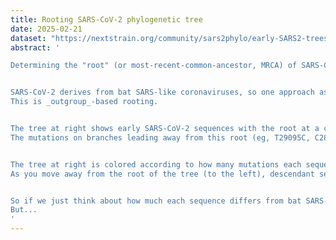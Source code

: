 ```yaml
---
title: Rooting SARS-CoV-2 phylogenetic tree
date: 2025-02-21
dataset: "https://nextstrain.org/community/sars2phylo/early-SARS2-trees/crits-christoph2024-Feb-15-2020-lineage-A-C29095T-colormuts"
abstract: '

Determining the "root" (or most-recent-common-ancestor, MRCA) of SARS-CoV-2 is important for understanding its emergence and early evolution.


SARS-CoV-2 derives from bat SARS-like coronaviruses, so one approach assumes the root of the tree is the SARS-CoV-2 sequence most closely related to bat coronaviruses, as subsequent evolution in humans would make SARS-CoV-2 more different from these relatives.
This is _outgroup_-based rooting.


The tree at right shows early SARS-CoV-2 sequences with the root at a cluster of viruses among the most similar to the bat coronavirus relatives.
The mutations on branches leading away from this root (eg, T29095C, C28144T, T8782C) all make SARS-CoV-2 more different its bat coronavirus relatives, since those relatives have T at site 29095, C at 28144, and T at site 8782.


The tree at right is colored according to how many mutations each sequence has relative to the inferred ancestor of SARS-CoV-2 (recombinant common ancestor, recCA).
As you move away from the root of the tree (to the left), descendant sequences have more mutations relative to the recCA, as expected as the virus evolves aways from its bat coronavirus relatives.


So if we just think about how much each sequence differs from bat SARS-like coronaviruses (ie, _outgroup_ rooting), the tree at right makes sense.
But...
'
---
```

